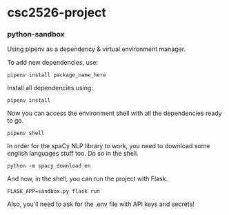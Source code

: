 # csc2526-project

### python-sandbox

Using pipenv as a dependency & virtual environment manager.

To add new dependencies, use:

```
pipenv install package_name_here
```

Install all dependencies using:

```
pipenv install
```

Now you can access the environment shell with all the dependencies ready to go.

```
pipenv shell
```

In order for the spaCy NLP library to work, you need to download some english languages stuff too.
Do so in the shell.

```
python -m spacy download en
```

And now, in the shell, you can run the project with Flask.

```
FLASK_APP=sandbox.py flask run
```

Also, you'll need to ask for the .env file with API keys and secrets!
